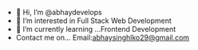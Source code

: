 - 👋 Hi, I’m @abhaydevelops
- 👀 I’m interested in Full Stack Web Development
- 🌱 I’m currently learning ...Frontend Development 
- Contact me on... Email:abhaysinghlko29@gmail.com

<!---
abhaydevelops/abhaydevelops is a ✨ special ✨ repository because its `README.md` (this file) appears on your GitHub profile.
You can click the Preview link to take a look at your changes.
--->
